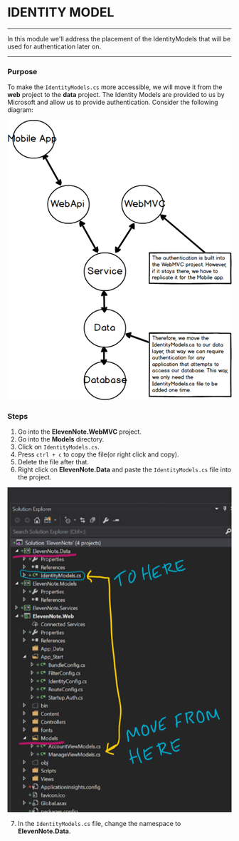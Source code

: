 # IDENTITY MODEL
---
In this module we'll address the placement of the IdentityModels that will be used for authentication later on. 

<hr />

### Purpose
To make the `IdentityModels.cs` more accessible, we will move it from the **web** project to the **data** project. The Identity Models are provided to us by Microsoft and allow us to provide authentication. Consider the following diagram:

![Identity Models](../assets/2.0-A-identity.png)
 
### Steps

1. Go into the **ElevenNote.WebMVC** project.
2. Go into the **Models** directory.
3. Click on `IdentityModels.cs`.
4. Press `ctrl + c` to copy the file(or right click and copy). 
5. Delete the file after that.
6. Right click on **ElevenNote.Data** and paste the `IdentityModels.cs` file into the project.

![Move](../assets/2.0-A.png)

7. In the `IdentityModels.cs` file, change the namespace to **ElevenNote.Data**.
